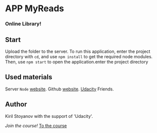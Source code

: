 # APP MyReads

### Online Library!

## Start

Upload the folder to the server.
To run this application, enter the project directory with `cd`,
and use `npm install` to get the required node modules.  Then, use `npm start` to
open the application.enter the project directory

## Used materials

Server `Node` [website](https://nodejs.org/en/).
Github [website](https://discussions.udacity.com/).
[Udacity](https://eu.udacity.com/nanodegree)
Friends.


## Author
Kiril Stoyanov
with the support of 'Udacity'.

*Join the course!*
[To the course](https://eu.udacity.com/nanodegree)

